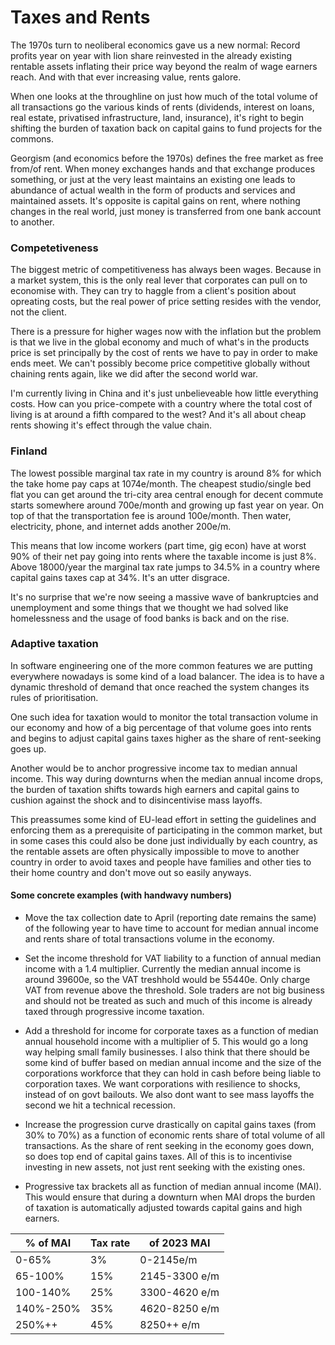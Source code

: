 # Taxes and Rents

The 1970s turn to neoliberal economics gave us a new normal: Record profits year on year with lion share reinvested in the already existing rentable assets inflating their price way beyond the realm of wage earners reach. And with that ever increasing value, rents galore.

When one looks at the throughline on just how much of the total volume of all transactions go the various kinds of rents (dividends, interest on loans, real estate, privatised infrastructure, land, insurance), it's right to begin shifting the burden of taxation back on capital gains to fund projects for the commons.

Georgism (and economics before the 1970s) defines the free market as free from/of rent. When money exchanges hands and that exchange produces something, or just at the very least maintains an existing one leads to abundance of actual wealth in the form of products and services and maintained assets. It's opposite is capital gains on rent, where nothing changes in the real world, just money is transferred from one bank account to another.

### Competetiveness

The biggest metric of competitiveness has always been wages. Because in a market system, this is the only real lever that corporates can pull on to economise with. They can try to haggle from a client's position about opreating costs, but the real power of price setting resides with the vendor, not the client.

There is a pressure for higher wages now with the inflation but the problem is that we live in the global economy and much of what's in the products price is set principally by the cost of rents we have to pay in order to make ends meet. We can't possibly become price competitive globally without chaining rents again, like we did after the second world war.

I'm currently living in China and it's just unbelieveable how little everything costs. How can you price-compete with a country where the total cost of living is at around a fifth compared to the west? And it's all about cheap rents showing it's effect through the value chain.

### Finland

The lowest possible marginal tax rate in my country is around 8% for which the take home pay caps at 1074e/month. The cheapest studio/single bed flat you can get around the tri-city area central enough for decent commute starts somewhere around 700e/month and growing up fast year on year. On top of that the transportation fee is around 100e/month. Then water, electricity, phone, and internet adds another 200e/m.

This means that low income workers (part time, gig econ) have at worst 90% of their net pay going into rents where the taxable income is just 8%. Above 18000/year the marginal tax rate jumps to 34.5% in a country where capital gains taxes cap at 34%. It's an utter disgrace.

It's no surprise that we're now seeing a massive wave of bankruptcies and unemployment and some things that we thought we had solved like homelessness and the usage of food banks is back and on the rise.

### Adaptive taxation

In software engineering one of the more common features we are putting everywhere nowadays is some kind of a load balancer. The idea is to have a dynamic threshold of demand that once reached the system changes its rules of prioritisation.

One such idea for taxation would to monitor the total transaction volume in our economy and how of a big percentage of that volume goes into rents and begins to adjust capital gains taxes higher as the share of rent-seeking goes up.

Another would be to anchor progressive income tax to median annual income. This way during downturns when the median annual income drops, the burden of taxation shifts towards high earners and capital gains to cushion against the shock and to disincentivise mass layoffs.

This preassumes some kind of EU-lead effort in setting the guidelines and enforcing them as a prerequisite of participating in the common market, but in some cases this could also be done just individually by each country, as the rentable assets are often physically impossible to move to another country in order to avoid taxes and people have families and other ties to their home country and don't move out so easily anyways.

#### Some concrete examples (with handwavy numbers)

- Move the tax collection date to April (reporting date remains the same) of the following year to have time to account for median annual income and rents share of total transactions volume in the economy.

- Set the income threshold for VAT liability to a function of annual median income with a 1.4 multiplier. Currently the median annual income is around 39600e, so the VAT treshhold would be 55440e. Only charge VAT from revenue above the threshold. Sole traders are not big business and should not be treated as such and much of this income is already taxed through progressive income taxation.

- Add a threshold for income for corporate taxes as a function of median annual household income with a multiplier of 5. This would go a long way helping small family businesses. I also think that there should be some kind of buffer based on median annual income and the size of the corporations workforce that they can hold in cash before being liable to corporation taxes. We want corporations with resilience to shocks, instead of on govt bailouts. We also dont want to see mass layoffs the second we hit a technical recession.

- Increase the progression curve drastically on capital gains taxes (from 30% to 70%) as a function of economic rents share of total volume of all transactions. As the share of rent seeking in the economy goes down, so does top end of capital gains taxes. All of this is to incentivise investing in new assets, not just rent seeking with the existing ones.

- Progressive tax brackets all as function of median annual income (MAI). This would ensure that during a downturn when MAI drops the burden of taxation is automatically adjusted towards capital gains and high earners.


| % of MAI     | Tax rate      | of 2023 MAI      |
|--------------|---------------|------------------|
| 0-65%        | 3%            | 0-2145e/m        |
| 65-100%      | 15%           | 2145-3300 e/m    |
| 100-140%     | 25%           | 3300-4620 e/m    |
| 140%-250%    | 35%           | 4620-8250 e/m    |
| 250%++       | 45%           | 8250++ e/m       |